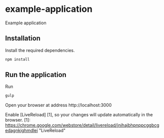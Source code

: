 # example-application

Example application

## Installation

Install the required dependencies.
```bash
npm install
```
## Run the application
Run
```bash
gulp
```
Open your browser at address http://localhost:3000

Enable [LiveReload] [1], so your changes will update automatically in the browser.
[1]: https://chrome.google.com/webstore/detail/livereload/jnihajbhpnppcggbcgedagnkighmdlei "LiveReload"
